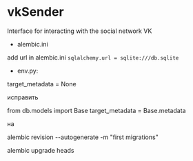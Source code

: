 # vkSender
Interface for interacting with the social network VK


- alembic.ini

add url in alembic.ini  `sqlalchemy.url = sqlite:///db.sqlite`

- env.py: 

target_metadata = None

исправить

from db.models import Base
target_metadata = Base.metadata

на

alembic revision --autogenerate -m "first migrations"

alembic upgrade heads


